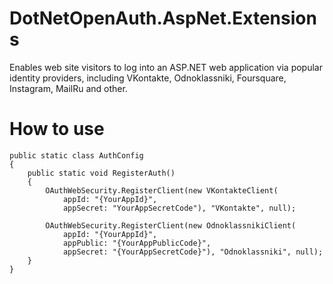DotNetOpenAuth.AspNet.Extensions
================================

Enables web site visitors to log into an ASP.NET web application via popular identity providers, including VKontakte, Odnoklassniki, Foursquare, Instagram, MailRu and other.

How to use
================================

    public static class AuthConfig
    {
        public static void RegisterAuth()
        {
            OAuthWebSecurity.RegisterClient(new VKontakteClient(
                appId: "{YourAppId}",
                appSecret: "YourAppSecretCode"), "VKontakte", null);

            OAuthWebSecurity.RegisterClient(new OdnoklassnikiClient(
                appId: "{YourAppId}",
                appPublic: "{YourAppPublicCode}",
                appSecret: "{YourAppSecretCode}"), "Odnoklassniki", null);
        }
    }
